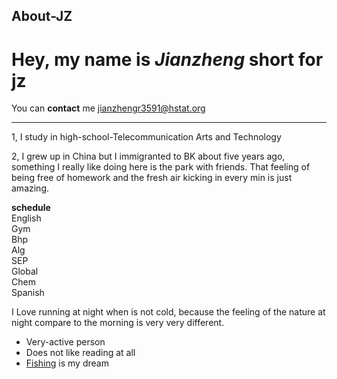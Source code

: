 ## About-JZ

# Hey, my name is _Jianzheng_ short for jz

You can **contact** me jianzhengr3591@hstat.org

---

1, I study in high-school-Telecommunication Arts and Technology 

2, I grew up in China but I immigranted to BK about five years ago, something I really like doing here is the park with friends. That feeling of being free of homework and the fresh air kicking in every min is just amazing.

**schedule**  
English  
Gym  
Bhp  
Alg  
SEP  
Global  
Chem  
Spanish  
    
I Love running at night when is not cold, because the feeling of the nature at night compare to the morning is very very different.
* Very-active person
* Does not like reading at all
* [Fishing](https://www.brooklynbridgepark.org/things-to-do/fishing/) is my dream
